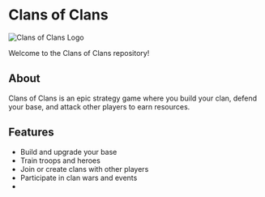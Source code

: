 # Clans of Clans

![Clans of Clans Logo](path/to/your/logo.png)

Welcome to the Clans of Clans repository!

## About
Clans of Clans is an epic strategy game where you build your clan, defend your base, and attack other players to earn resources.

## Features
- Build and upgrade your base
- Train troops and heroes
- Join or create clans with other players
- Participate in clan wars and events
- 
